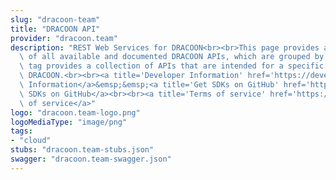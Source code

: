 ```yaml
---
slug: "dracoon-team"
title: "DRACOON API"
provider: "dracoon.team"
description: "REST Web Services for DRACOON<br><br>This page provides an overview\
  \ of all available and documented DRACOON APIs, which are grouped by tags.<br>Each\
  \ tag provides a collection of APIs that are intended for a specific area of the\
  \ DRACOON.<br><br><a title='Developer Information' href='https://developer.dracoon.com'>Developer\
  \ Information</a>&emsp;&emsp;<a title='Get SDKs on GitHub' href='https://github.com/dracoon'>Get\
  \ SDKs on GitHub</a><br><br><a title='Terms of service' href='https://www.dracoon.com/terms/general-terms-and-conditions/'>Terms\
  \ of service</a>"
logo: "dracoon.team-logo.png"
logoMediaType: "image/png"
tags:
- "cloud"
stubs: "dracoon.team-stubs.json"
swagger: "dracoon.team-swagger.json"
---
```


